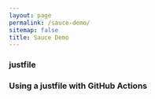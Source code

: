 ```yaml
---
layout: page
permalink: /sauce-demo/
sitemap: false
title: Sauce Demo
---
```


<script type='module' src="https://kag0.github.io/sauce/sauce.js"></script>

<h3>justfile</h3>
<sauce-code
  file='justfile'
  lang='yaml'
  repo='jefftriplett/scripts-to-rule-them-all' 
  theme='hopscotch'
></sauce-code>


<h3>Using a justfile with GitHub Actions</h3>
<sauce-code
  file='.github/workflows/actions.yml'
  lang='yaml'
  repo='jefftriplett/scripts-to-rule-them-all' 
  theme='hopscotch'
></sauce-code>
